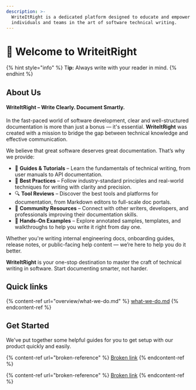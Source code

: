 ```yaml
---
description: >-
  WriteItRight is a dedicated platform designed to educate and empower
  individuals and teams in the art of software technical writing.
---
```


# 👋 Welcome to WriteitRight

{% hint style="info" %}
T**ip:** Always write with your reader in mind.
{% endhint %}

## About Us

#### WriteItRight – Write Clearly. Document Smartly.

In the fast-paced world of software development, clear and well-structured documentation is more than just a bonus — it's essential. **WriteItRight** was created with a mission to bridge the gap between technical knowledge and effective communication.

We believe that great software deserves great documentation. That’s why we provide:

* 📝 **Guides & Tutorials** – Learn the fundamentals of technical writing, from user manuals to API documentation.
* 🧠 **Best Practices** – Follow industry-standard principles and real-world techniques for writing with clarity and precision.
* 🔍 **Tool Reviews** – Discover the best tools and platforms for documentation, from Markdown editors to full-scale doc portals.
* 👥 **Community Resources** – Connect with other writers, developers, and professionals improving their documentation skills.
* 🎯 **Hands-On Examples** – Explore annotated samples, templates, and walkthroughs to help you write it right from day one.

Whether you're writing internal engineering docs, onboarding guides, release notes, or public-facing help content — we’re here to help you do it better.

**WriteItRight** is your one-stop destination to master the craft of technical writing in software. Start documenting smarter, not harder.

## Quick links

{% content-ref url="overview/what-we-do.md" %}
[what-we-do.md](overview/what-we-do.md)
{% endcontent-ref %}

## Get Started

We've put together some helpful guides for you to get setup with our product quickly and easily.

{% content-ref url="broken-reference" %}
[Broken link](broken-reference)
{% endcontent-ref %}

{% content-ref url="broken-reference" %}
[Broken link](broken-reference)
{% endcontent-ref %}
